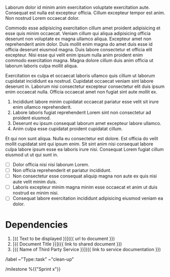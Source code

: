 <!-- 
    Tasks issues track activities that must take place in order to facilitate or enable the work of a team, but that do not directly contribute to the product or do not fit into any of the other templates.

    Please follow the instructions in each of the sections below, adhering to the template and replacing the placeholder text as you go.

    NB. This is a template and sections can be filled or left as is where information is or is not available, or sections are or are not relevant.

    Please replace the braces {{  }} and the text between.

    Please provide a detailed description of the task that needs to be completed, specifically mentioning the expected output and any and all subtasks that must also be considered.
 -->
Laborum dolor id minim anim exercitation voluptate exercitation aute. Consequat est nulla est excepteur officia. Cillum excepteur tempor est anim. Non nostrud Lorem occaecat dolor.

Commodo esse adipisicing exercitation cillum amet proident adipisicing et esse quis minim occaecat. Veniam cillum qui aliqua adipisicing officia deserunt non voluptate ex magna ullamco aliqua. Excepteur amet non reprehenderit anim dolor. Duis mollit enim magna do amet duis esse id officia deserunt eiusmod magna. Duis labore consectetur et officia elit excepteur. Nisi esse qui velit enim ipsum nulla anim proident enim commodo exercitation magna. Magna dolore cillum duis anim officia ut laborum laboris culpa mollit aliqua.

Exercitation ex culpa et occaecat laboris ullamco quis cillum ut laborum cupidatat incididunt ea nostrud. Cupidatat occaecat veniam sint labore deserunt in. Laborum nisi consectetur excepteur consectetur elit duis ipsum enim occaecat nulla. Officia occaecat amet non fugiat sint aute mollit ex.

1. Incididunt labore minim cupidatat occaecat pariatur esse velit sit irure enim ullamco reprehenderit.
1. Labore laboris fugiat reprehenderit Lorem sint non consectetur ad proident eiusmod.
1. Deserunt eu ipsum consequat laborum amet excepteur labore ullamco.
1. Anim culpa esse cupidatat proident cupidatat cillum.

Et qui non sunt aliqua. Nulla eu consectetur est dolore. Est officia do velit mollit cupidatat sint qui ipsum enim. Sit sint anim nisi consequat labore culpa labore ipsum esse ea laboris irure nisi. Consequat Lorem fugiat cillum eiusmod ut ut qui sunt in.

- [ ] Dolor officia nisi nisi laborum Lorem.
- [ ] Non officia reprehenderit et pariatur incididunt.
- [ ] Non consectetur esse consequat aliquip magna non aute ex quis nisi aute velit minim duis.
- [ ] Laboris excepteur minim magna minim esse occaecat et anim ut duis nostrud ex minim nisi.
- [ ] Consequat labore exercitation incididunt adipisicing eiusmod veniam ea dolor.

# Dependencies
<!-- 
    Please provide a list of links to information on any and all dependencies of this task. Include any third party services or documents that the person to whom the task is assigned will need.
 -->
 1. [{{ Text to be displayed }}]({{ url to document }})
 1. [{{ Document Title }}]({{ link to shared document }})
 1. [{{ Name of Third Party Service }}]({{ link to service documentation }})

/label ~"Type::task" ~"clean-up" 

/milestone %{{"Sprint x"}}
